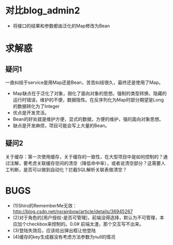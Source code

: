 # 对比blog_admin2
- 将接口的结果和参数都由泛化的Map修改为Bean


# 求解惑
## 疑问1
一直纠结于service是用Map还是Bean，苦苦纠结很久，最终还是使用了Map。
- Map缺点在于泛化了对象，弱化了面向对象的思想。强制的类型转换，隐藏的运行时错误，维护的不便，数据隐性。在反序列化为Map时部分期望是Long的数据转化为了Integer
- 优点是开发灵活。
- Bean的好处就是维护方便，显式的数据，方便的维护，强的面向对象思想。
- 缺点是开发麻烦，项目可能会写上大量的Bean。

## 疑问2
关于缓存：第一次使用缓存，关于缓存的一致性，在大型项目中是如何控制的？通过注解，要考虑关联缓存空间的清空（降低命中率），或者说清空部分？这需要人工判断，是否可以做到自动化？拦截SQL解析关联表做清空？
# BUGS
- (1)Shiro的RememberMe无效：http://blog.csdn.net/nsrainbow/article/details/36945267
- (2)对于角色的[用户授权-是否可管理]，前端没得选择，默认为不可管理，本应加个checkbox来控制的。0.0# 前端太渣，那个交互写不出来。
- (3)登陆失效后，应该给出弹出框让他登陆
- (4)缓存的key生成器没有考虑方法参数为null的情况 
